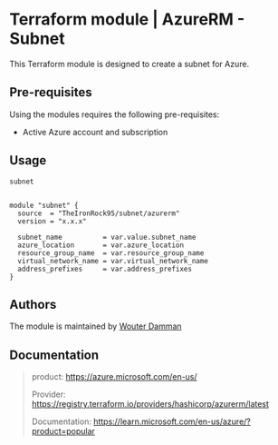 # Terraform module | AzureRM - Subnet

This Terraform module is designed to create a subnet for Azure.

## Pre-requisites

Using the modules requires the following pre-requisites:
 * Active Azure account and subscription 

## Usage

`subnet`

```hcl

module "subnet" {
  source  = "TheIronRock95/subnet/azurerm"
  version = "x.x.x"

  subnet_name          = var.value.subnet_name
  azure_location       = var.azure_location
  resource_group_name  = var.resource_group_name
  virtual_network_name = var.virtual_network_name
  address_prefixes     = var.address_prefixes
}
```

## Authors

The module is maintained by [Wouter Damman](https://github.com/TheIronRock95)

## Documentation

> product: https://azure.microsoft.com/en-us/
> 
> Provider: https://registry.terraform.io/providers/hashicorp/azurerm/latest
> 
> Documentation: https://learn.microsoft.com/en-us/azure/?product=popular
